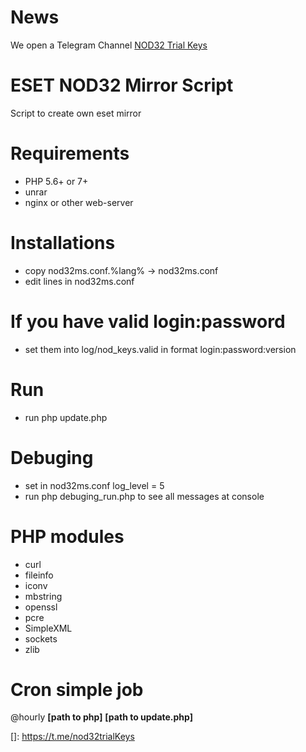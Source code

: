 # News
We open a Telegram Channel [NOD32 Trial Keys](https://t.me/nod32trialKeys)

# ESET NOD32 Mirror Script
Script to create own eset mirror

# Requirements
- PHP 5.6+ or 7+
- unrar
- nginx or other web-server

# Installations
- copy nod32ms.conf.%lang% -> nod32ms.conf
- edit lines in nod32ms.conf

# If you have valid login:password
- set them into log/nod_keys.valid in format login:password:version

# Run
- run php update.php

# Debuging
- set in nod32ms.conf log_level = 5
- run php debuging_run.php to see all messages at console

# PHP modules
- curl
- fileinfo
- iconv
- mbstring
- openssl
- pcre
- SimpleXML
- sockets
- zlib

# Cron simple job
@hourly **[path to php]** **[path to update.php]**


[]: https://t.me/nod32trialKeys
